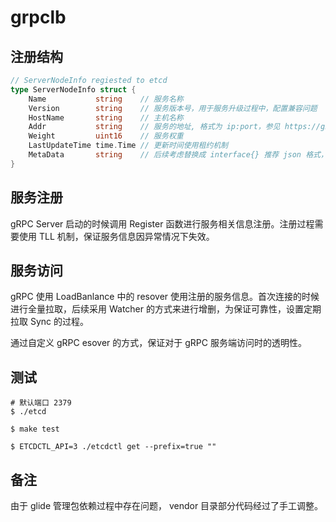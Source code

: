 # grpclb

## 注册结构

```go
// ServerNodeInfo regiested to etcd
type ServerNodeInfo struct {
	Name           string    // 服务名称
	Version        string    // 服务版本号，用于服务升级过程中，配置兼容问题
	HostName       string    // 主机名称
	Addr           string    // 服务的地址, 格式为 ip:port，参见 https://github.com/grpc/grpc/blob/master/doc/naming.md
	Weight         uint16    // 服务权重
	LastUpdateTime time.Time // 更新时间使用租约机制
	MetaData       string    // 后续考虑替换成 interface{} 推荐 json 格式，服务端与客户端可以约定相关格式
}
```



## 服务注册

gRPC Server 启动的时候调用 Register 函数进行服务相关信息注册。注册过程需要使用 TLL 机制，保证服务信息因异常情况下失效。


## 服务访问
gRPC 使用 LoadBanlance 中的 resover 使用注册的服务信息。首次连接的时候进行全量拉取，后续采用 Watcher 的方式来进行增删，为保证可靠性，设置定期拉取 Sync 的过程。

通过自定义 gRPC esover 的方式，保证对于 gRPC 服务端访问时的透明性。



## 测试

```
# 默认端口 2379
$ ./etcd

$ make test

$ ETCDCTL_API=3 ./etcdctl get --prefix=true ""
```

## 备注
由于 glide 管理包依赖过程中存在问题， vendor 目录部分代码经过了手工调整。
